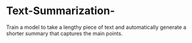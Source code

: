 # Text-Summarization-
Train a model to take a lengthy piece of text and automatically generate a shorter summary that captures the main points.
